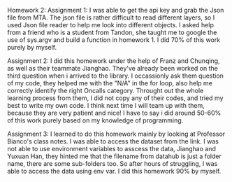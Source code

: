 Homework 2:
Assignment 1: 
I was able to get the api key and grab the Json file from MTA. The json file is rather difficult to read different layers, 
so I used Json file reader to help me look into different objects.
I asked help from a friend who is a student from Tandon, she taught me to google the use of sys.argv and build a function in homework 1.
I did 70% of this work purely by myself. 


Assignment 2:
I did this homework under the help of Franz and Chunqing, as well as their teammate Jianghao. They've already been worked on the third question
when i arrived to the library. I occassionly ask them question of my code, they helped me with the "N/A" in the for loop, also help me correctly 
identify the right Oncalls category. Throught out the whole learning process from them, I did not copy any of their codes, and tried my best
to write my own code. I think next time I will team up with them, because they are very patient and nice! 
I have to say i did around 50-60% of this work purely based on my knowledge of programming.

Assignment 3:
I learned to do this homework mainly by looking at Professor Bianco's class notes. I was able to access the dataset from the link.
I was not able to use environment variables to asscess the data, Jianghao and Yuxuan Han, they hinted me that the filename from datahub is
just a folder name, there are some sub-folders too. So after hours of struggling, I was able to access the data using env var. 
I did this homework 90% by myself.



